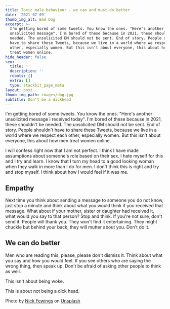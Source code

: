 ```yaml
---
title: Toxic male behaviour - we can and must do better
date: '2021-07-09'
thumb_img_alt: Bad Dog
excerpt: >-
  I'm getting bored of some tweets. You know the ones. "Here's another
  unsolicited message". I'm bored of these because in 2021, these shouldn't be
  needed. The unsolicited DM should not be sent. End of story. People shouldn't
  have to share these Tweets, because we live in a world where we respect each
  other, especially women. But this isn't about everyone, this about how men
  treat women online.
hide_header: false
seo:
  title: ''
  description: ''
  robots: []
  extra: []
  type: stackbit_page_meta
layout: post
thumb_img_path: images/dog.jpg
subtitle: Don't be a dickhead
---
```

I'm getting bored of some tweets. You know the ones. "Here's another unsolicited message I received today". I'm bored of these because in 2021, these shouldn't be needed. The unsolicited DM should not be sent. End of story. People shouldn't have to share these Tweets, because we live in a world where we respect each other, especially women. But this isn't about everyone, this about how men treat women online.

I will confess right now that I am not perfect. I think I have made assumptions about someone's role based on their sex. I hate myself for this and I try and learn. I know that I turn my head to a good looking woman when they walk in more than I do for men. I don't think this is right and try and stop myself. l think about how I would feel if it was me.

## Empathy

Next time you think about sending a message to someone you do not know, just stop a minute and think about what you would think if you received that message. What about if your mother, sister or daughter had received it, what would you say to that person? Stop and think. If you're not sure, don't send it. People will thank you. They won't find it entertaining. They might chuckle but behind your back, they will mutter about you. Don't do it.

## We can do better

Men who are reading this, please, please don't dismiss it. Think about what you say and how you would feel. If you see others who are saying the wrong thing, then speak up. Don't be afraid of asking other people to think as well. 

This isn't about being woke.

This is about not being a dick head.



Photo by [Nick Fewings](https://unsplash.com/@jannerboy62) on [Unsplash](https://unsplash.com) 
